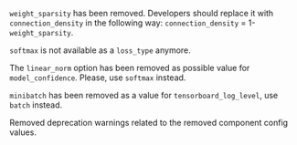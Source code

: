 `weight_sparsity` has been removed. Developers should replace it with `connection_density` in the following way: `connection_density` = 1-`weight_sparsity`.

`softmax` is not available as a `loss_type` anymore.

The `linear_norm` option has been removed as possible value for `model_confidence`. Please, use `softmax` instead.

`minibatch` has been removed as a value for `tensorboard_log_level`, use `batch` instead. 

Removed deprecation warnings related to the removed component config values.